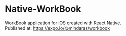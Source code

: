 # Native-WorkBook
WorkBook application for iOS created with React Native.<br/>
Published at: https://expo.io/@mindaras/workbook
